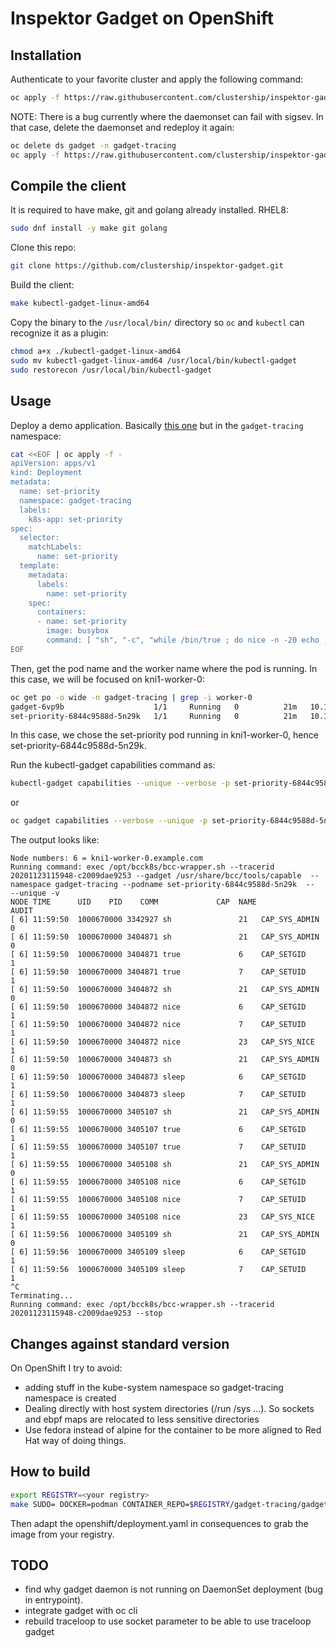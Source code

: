 # Inspektor Gadget on OpenShift

## Installation

Authenticate to your favorite cluster and apply the following command:

```bash
oc apply -f https://raw.githubusercontent.com/clustership/inspektor-gadget/master/openshift/deployment.yaml
```

NOTE: There is a bug currently where the daemonset can fail with sigsev.
In that case, delete the daemonset and redeploy it again:

```bash
oc delete ds gadget -n gadget-tracing
oc apply -f https://raw.githubusercontent.com/clustership/inspektor-gadget/master/openshift/deployment.yaml
```

## Compile the client

It is required to have make, git and golang already installed. RHEL8:

```bash
sudo dnf install -y make git golang
```

Clone this repo:

```bash
git clone https://github.com/clustership/inspektor-gadget.git
```

Build the client:

```bash
make kubectl-gadget-linux-amd64
```

Copy the binary to the `/usr/local/bin/` directory so `oc` and `kubectl` can recognize it as a plugin:

```bash
chmod a+x ./kubectl-gadget-linux-amd64
sudo mv kubectl-gadget-linux-amd64 /usr/local/bin/kubectl-gadget
sudo restorecon /usr/local/bin/kubectl-gadget
```

## Usage

Deploy a demo application. Basically [this one](https://raw.githubusercontent.com/kinvolk/inspektor-gadget/master/docs/examples/app-set-priority.yaml) but in the `gadget-tracing` namespace:

```bash
cat <<EOF | oc apply -f -
apiVersion: apps/v1
kind: Deployment
metadata:
  name: set-priority
  namespace: gadget-tracing
  labels:
    k8s-app: set-priority
spec:
  selector:
    matchLabels:
      name: set-priority
  template:
    metadata:
      labels:
        name: set-priority
    spec:
      containers:
      - name: set-priority
        image: busybox
        command: [ "sh", "-c", "while /bin/true ; do nice -n -20 echo ; sleep 5; done" ]
EOF
```

Then, get the pod name and the worker name where the pod is running. In this case, we will be focused on kni1-worker-0:

```bash
oc get po -o wide -n gadget-tracing | grep -i worker-0
gadget-6vp9b                    1/1     Running   0          21m   10.19.138.9    kni1-worker-0.example.com   <none>           <none>
set-priority-6844c9588d-5n29k   1/1     Running   0          21m   10.131.0.97    kni1-worker-0.example.com   <none>           <none>
```

In this case, we chose the set-priority pod running in kni1-worker-0, hence set-priority-6844c9588d-5n29k.

Run the kubectl-gadget capabilities command as:

```bash
kubectl-gadget capabilities --unique --verbose -p set-priority-6844c9588d-5n29k --node kni1-worker-0.example.com
```

or

```bash
oc gadget capabilities --verbose --unique -p set-priority-6844c9588d-5n29k --node kni1-worker-0.example.com
```

The output looks like:

```
Node numbers: 6 = kni1-worker-0.example.com
Running command: exec /opt/bcck8s/bcc-wrapper.sh --tracerid 20201123115948-c2009dae9253 --gadget /usr/share/bcc/tools/capable  --namespace gadget-tracing --podname set-priority-6844c9588d-5n29k  --  --unique -v
NODE TIME      UID    PID    COMM             CAP  NAME                 AUDIT 
[ 6] 11:59:50  1000670000 3342927 sh               21   CAP_SYS_ADMIN        0     
[ 6] 11:59:50  1000670000 3404871 sh               21   CAP_SYS_ADMIN        0     
[ 6] 11:59:50  1000670000 3404871 true             6    CAP_SETGID           1     
[ 6] 11:59:50  1000670000 3404871 true             7    CAP_SETUID           1     
[ 6] 11:59:50  1000670000 3404872 sh               21   CAP_SYS_ADMIN        0     
[ 6] 11:59:50  1000670000 3404872 nice             6    CAP_SETGID           1     
[ 6] 11:59:50  1000670000 3404872 nice             7    CAP_SETUID           1     
[ 6] 11:59:50  1000670000 3404872 nice             23   CAP_SYS_NICE         1     
[ 6] 11:59:50  1000670000 3404873 sh               21   CAP_SYS_ADMIN        0     
[ 6] 11:59:50  1000670000 3404873 sleep            6    CAP_SETGID           1     
[ 6] 11:59:50  1000670000 3404873 sleep            7    CAP_SETUID           1     
[ 6] 11:59:55  1000670000 3405107 sh               21   CAP_SYS_ADMIN        0     
[ 6] 11:59:55  1000670000 3405107 true             6    CAP_SETGID           1     
[ 6] 11:59:55  1000670000 3405107 true             7    CAP_SETUID           1     
[ 6] 11:59:55  1000670000 3405108 sh               21   CAP_SYS_ADMIN        0     
[ 6] 11:59:55  1000670000 3405108 nice             6    CAP_SETGID           1     
[ 6] 11:59:55  1000670000 3405108 nice             7    CAP_SETUID           1     
[ 6] 11:59:55  1000670000 3405108 nice             23   CAP_SYS_NICE         1     
[ 6] 11:59:56  1000670000 3405109 sh               21   CAP_SYS_ADMIN        0     
[ 6] 11:59:56  1000670000 3405109 sleep            6    CAP_SETGID           1     
[ 6] 11:59:56  1000670000 3405109 sleep            7    CAP_SETUID           1     
^C
Terminating...
Running command: exec /opt/bcck8s/bcc-wrapper.sh --tracerid 20201123115948-c2009dae9253 --stop
```

## Changes against standard version

On OpenShift I try to avoid:

* adding stuff in the kube-system namespace so gadget-tracing namespace is created
* Dealing directly with host system directories (/run /sys ...). So sockets and ebpf maps are relocated to less sensitive directories
* Use fedora instead of alpine for the container to be more aligned to Red Hat way of doing things.

## How to build

```bash
export REGISTRY=<your registry>
make SUDO= DOCKER=podman CONTAINER_REPO=$REGISTRY/gadget-tracing/gadget
```

Then adapt the openshift/deployment.yaml in consequences to grab the image from your registry.

## TODO

* find why gadget daemon is not running on DaemonSet deployment (bug in entrypoint).
* integrate gadget with oc cli
* rebuild traceloop to use socket parameter to be able to use traceloop gadget
